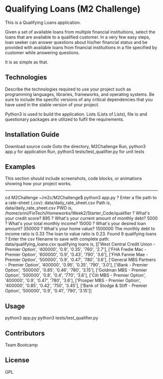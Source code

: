 # Qualifying Loans (M2 Challenge) 

This is a Qualifying Loans application. 

Given a set of available loans from multiple financial instituitions, select the loans that are available to a qualified customer. In a very few easy steps, loan seeker can answer questions about his/her financial status and be provided with available loans from financial instituitions in a file specified by customer while answering questions.

It is as simple as that.

## Technologies

Describe the technologies required to use your project such as programming languages, libraries, frameworks, and operating systems. Be sure to include the specific versions of any critical dependencies that you have used in the stable version of your project.

Python3 is used to build the application. Lists (Lists of Lists), file io and questionary packages are utilized to fulfil the requirements.

## Installation Guide

Download source code
Goto the directory, M2Challenge
Run, python3 app.y for application
Run, python3 tests/test_qualifier.py for unit tests

## Examples

This section should include screenshots, code blocks, or animations showing how your project works.

---
cd M2Challenge
~/m2c/M2Challenge$ python3 app.py 
? Enter a file path to a rate-sheet (.csv): data/daily_rate_sheet.csv
Path is, data/daily_rate_sheet.csv
PWD is, /home/srini/FinTech/Homeworks/Week2/Starter_Code/qualifier
? What's your credit score? 895
? What's your current amount of monthly debt? 5000
? What's your total monthly income? 15000
? What's your desired loan amount? 350000
? What's your home value? 1500000
The monthly debt to income ratio is 0.33
The loan to value ratio is 0.23.
Found 9 qualifying loans
? Enter the csv filename to save with complete path:  data/qualifying_loans.csv
qualifying loans is,
 [['West Central Credit Union - Premier Option', '400000', '0.9', '0.35', '760', '2.7'], ['FHA Fredie Mac - Premier Option', '600000', '0.9', '0.43', '790', '3.6'], ['FHA Fannie Mae - Premier Option', '500000', '0.9', '0.47', '780', '3.6'], ['General MBS Partners - Premier Option', '400000', '0.95', '0.35', '790', '3.0'], ['iBank - Premier Option', '500000', '0.85', '0.46', '780', '3.15'], ['Goldman MBS - Premier Option', '500000', '0.8', '0.4', '770', '3.6'], ['Citi MBS - Premier Option', '400000', '0.9', '0.47', '780', '3.6'], ['Prosper MBS - Premier Option', '400000', '0.85', '0.42', '750', '3.45'], ['Bank of Stodge & Stiff - Premier Option', '500000', '0.9', '0.41', '790', '3.15']]


## Usage

python3 app.py
python3 tests/test_qualifier.py

## Contributors

Team Bootcamp

## License

GPL
